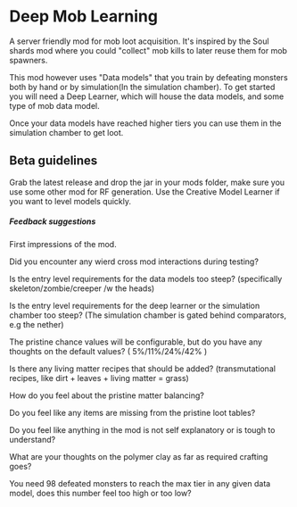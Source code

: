 # Deep Mob Learning
A server friendly mod for mob loot acquisition. It's inspired by the Soul shards mod where you could "collect" mob kills to later
reuse them for mob spawners.

This mod however uses "Data models" that you train by defeating monsters both by hand or by
simulation(In the simulation chamber). To get started you will need a Deep Learner, which will house the data models, and
some type of mob data model.

Once your data models have reached higher tiers you can use them in the simulation chamber to get loot.

## Beta guidelines
Grab the latest release and drop the jar in your mods folder, make sure you use some other mod for RF generation.
Use the Creative Model Learner if you want to level models quickly.

##### Feedback suggestions

First impressions of the mod.

Did you encounter any wierd cross mod interactions during testing?

Is the entry level requirements for the data models too steep? (specifically skeleton/zombie/creeper /w the heads)

Is the entry level requirements for the deep learner or the simulation chamber too steep?  (The simulation chamber is gated behind comparators, e.g the nether)

The pristine chance values will be configurable, but do you have any thoughts on the default values? ( 5%/11%/24%/42% )

Is there any living matter recipes that should be added? (transmutational recipes, like dirt + leaves + living matter = grass)

How do you feel about the pristine matter balancing?

Do you feel like any items are missing from the pristine loot tables?

Do you feel like anything in the mod is not self explanatory or is tough to understand?

What are your thoughts on the polymer clay as far as required crafting goes?

You need 98 defeated monsters to reach the max tier in any given data model, does this number feel too high or too low?
